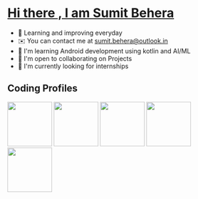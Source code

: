 # <a href="https://www.linkedin.com/in/sumit-behera-24a52b258/"> Hi there , I am Sumit Behera </a>

*   📖  Learning and improving everyday
*   ✉️  You can contact me at [sumit.behera@outlook.in](mailto:sumit.behera@outlook.in)
*   🧠  I'm learning Android development using kotlin and AI/ML
*   🤝  I'm open to collaborating on Projects
*   👀  I'm currently looking for internships 

## Coding Profiles

<div display: flex;
  flex-wrap: wrap;
  padding: 0 4px;>
<a href= "https://leetcode.com/sumitbehera1508/" ><img src="https://user-images.githubusercontent.com/100491275/272063890-f1a4a6e6-7891-458a-b882-e6b5e16ffd4b.png" height = "100"/></a>
<a href = "https://auth.geeksforgeeks.org/user/sumitbehera1508"><img src="https://user-images.githubusercontent.com/100491275/272065379-2300529c-0ef1-4f6d-8987-3313c99aec72.png" height = "100"/></a>
<a href = "https://www.hackerrank.com/sumitbehera1508"><img src="https://user-images.githubusercontent.com/100491275/272063867-1417f6c8-f079-4d1b-9a7e-efe0acda3c50.png" height = "100"/></a> 
<a href= "https://www.codingninjas.com/studio/profile/sumitbehera1508"><img src="https://user-images.githubusercontent.com/100491275/272065313-acc02e1c-caf4-4d06-aba6-22c2f7062081.png" height = "100"/></a>
<a href= "https://www.salesforce.com/trailblazer/sbehera1508"><img src="https://user-images.githubusercontent.com/100491275/272063837-1d67f0ad-b9cd-4764-a0fb-11c3743794b8.png" height = "100"/> </a>
</div>


<!---

sumitbehera1508/sumitbehera1508 is a ✨ special ✨ repository because its `README.md` (this file) appears on your GitHub profile.
You can click the Preview link to take a look at your changes.
--->
